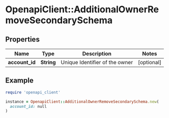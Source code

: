 # OpenapiClient::AdditionalOwnerRemoveSecondarySchema

## Properties

| Name | Type | Description | Notes |
| ---- | ---- | ----------- | ----- |
| **account_id** | **String** | Unique Identifier of the owner | [optional] |

## Example

```ruby
require 'openapi_client'

instance = OpenapiClient::AdditionalOwnerRemoveSecondarySchema.new(
  account_id: null
)
```

